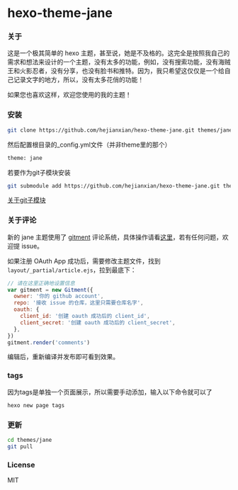 # hexo-theme-jane

### 关于

这是一个极其简单的 hexo 主题，甚至说，她是不及格的。这完全是按照我自己的需求和想法来设计的一个主题，没有太多的功能，例如，没有搜索功能，没有海贼王和火影忍者，没有分享，也没有脸书和推特。因为，我只希望这仅仅是一个给自己记录文字的地方，所以，没有太多花俏的功能！

如果您也喜欢这样，欢迎您使用的我的主题！

### 安装

```bash
git clone https://github.com/hejianxian/hexo-theme-jane.git themes/jane
```

然后配置根目录的_config.yml文件（并非theme里的那个）

```bash
theme: jane
```

若要作为git子模块安装
```bash
git submodule add https://github.com/hejianxian/hexo-theme-jane.git themes/jane
```
[关于git子模块](https://yuguo.us/weblog/git-submodule/)

### 关于评论

新的 jane 主题使用了 [gitment](https://github.com/imsun/gitment) 评论系统，具体操作请看[这里](https://imsun.net/posts/gitment-introduction/)，若有任何问题，欢迎提 issue。

如果注册 OAuth App 成功后，需要修改主题文件，找到`layout/_partial/article.ejs`，拉到最底下：

```js
// 请在这里正确地设置信息
var gitment = new Gitment({
  owner: '你的 github account',
  repo: '接收 issue 的仓库，这里只需要仓库名字',
  oauth: {
    client_id: '创建 oauth 成功后的 client_id',
    client_secret: '创建 oauth 成功后的 client_secret',
  },
})
gitment.render('comments')
```

编辑后，重新编译并发布即可看到效果。

### tags
因为tags是单独一个页面展示，所以需要手动添加，输入以下命令就可以了

```bash
hexo new page tags
```

### 更新

```bash
cd themes/jane
git pull
```

### License

MIT
